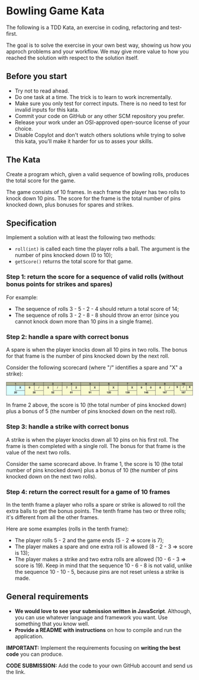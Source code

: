 # Bowling Game Kata
The following is a TDD Kata, an exercise in coding, refactoring and test-first.

The goal is to solve the exercise in your own best way, showing us how you approch problems and your workflow. We may give more value to how you reached the solution with respect to the solution itself.

## Before you start
* Try not to read ahead.
* Do one task at a time. The trick is to learn to work incrementally.
* Make sure you only test for correct inputs. There is no need to test for invalid inputs for this kata.
* Commit your code on GitHub or any other SCM repository you prefer.
* Release your work under an OSI-approved open-source license of your choice.
* Disable Copylot and don't watch others solutions while trying to solve this kata, you'll make it harder for us to asses your skills.

## The Kata
Create a program which, given a valid sequence of bowling rolls, produces the total score for the game.

The game consists of 10 frames. In each frame the player has two rolls to knock down 10 pins. The score for the frame is the total number of pins knocked down, plus bonuses for spares and strikes.

## Specification
Implement a solution with at least the following two methods:

* `roll(int)` is called each time the player rolls a ball. The argument is the number of pins knocked down (0 to 10);
* `getScore()` returns the total score for that game.

### Step 1: return the score for a sequence of valid rolls (without bonus points for strikes and spares)
For example:
* The sequence of rolls 3 - 5 - 2 - 4 should return a total score of 14;
* The sequence of rolls 3 - 2 - 8 - 8 should throw an error (since you cannot knock down more than 10 pins in a single frame).

### Step 2: handle a spare with correct bonus
A spare is when the player knocks down all 10 pins in two rolls. The bonus for that frame is the number of pins knocked down by the next roll.

Consider the following scorecard (where "/" identifies a spare and "X" a strike):

![Scorecard](scorecard.png)

In frame 2 above, the score is 10 (the total number of pins knocked down) plus a bonus of 5 (the number of pins knocked down on the next roll).

### Step 3: handle a strike with correct bonus
A strike is when the player knocks down all 10 pins on his first roll. The frame is then completed with a single roll. The bonus for that frame is the value of the next two rolls.

Consider the same scorecard above. In frame 1, the score is 10 (the total number of pins knocked down) plus a bonus of 10 (the number of pins knocked down on the next two rolls).

### Step 4: return the correct result for a game of 10 frames
In the tenth frame a player who rolls a spare or strike is allowed to roll the extra balls to get the bonus points. The tenth frame has two or three rolls; it's different from all the other frames.

Here are some examples (rolls in the tenth frame):
* The player rolls 5 - 2 and the game ends (5 - 2 => score is 7);
* The player makes a spare and one extra roll is allowed (8 - 2 - 3 => score is 13);
* The player makes a strike and two extra rolls are allowed (10 - 6 - 3 => score is 19). Keep in mind that the sequence 10 - 6 - 8 is not valid, unlike the sequence 10 - 10 - 5, because pins are not reset unless a strike is made. 

## General requirements
- **We would love to see your submission written in JavaScript**. Although, you can use whatever language and framework you want. Use something that you know well.
- **Provide a README with instructions** on how to compile and run the application.

**IMPORTANT:** Implement the requirements focusing on **writing the best code** you can produce. 

**CODE SUBMISSION:** Add the code to your own GitHub account and send us the link.


